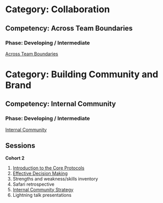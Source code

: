 # Category: Collaboration
## Competency: Across Team Boundaries
### Phase: Developing / Intermediate

[Across Team Boundaries](../collaboration/across_team_boundaries.md)

# Category: Building Community and Brand
## Competency: Internal Community
### Phase: Developing / Intermediate

[Internal Community](../building_community_and_brand/internal_community.md)

## Sessions
**Cohort 2**

1. [Introduction to the Core Protocols](../topics/intro_to_core_protocols.md)
2. [Effective Decision Making](../topics/effective_decision_making.md)
3. Strengths and weakness/skills inventory 
4. Safari retrospective
5. [Internal Community Strategy](../topics/internal_community_strategy.md)
6. Lightning talk presentations
